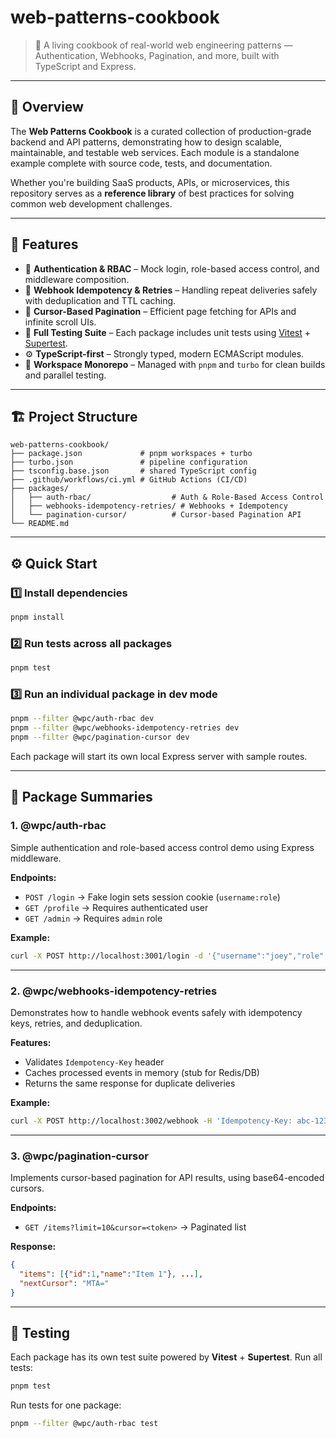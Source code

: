 # web-patterns-cookbook

> 🧠 A living cookbook of real-world web engineering patterns — Authentication, Webhooks, Pagination, and more, built with TypeScript and Express.

---

## 🚀 Overview

The **Web Patterns Cookbook** is a curated collection of production-grade backend and API patterns, demonstrating how to design scalable, maintainable, and testable web services. Each module is a standalone example complete with source code, tests, and documentation.

Whether you're building SaaS products, APIs, or microservices, this repository serves as a **reference library** of best practices for solving common web development challenges.

---

## 🧩 Features

* 🔐 **Authentication & RBAC** – Mock login, role-based access control, and middleware composition.
* 📨 **Webhook Idempotency & Retries** – Handling repeat deliveries safely with deduplication and TTL caching.
* 📖 **Cursor-Based Pagination** – Efficient page fetching for APIs and infinite scroll UIs.
* 🧪 **Full Testing Suite** – Each package includes unit tests using [Vitest](https://vitest.dev/) + [Supertest](https://github.com/ladjs/supertest).
* ⚙️ **TypeScript-first** – Strongly typed, modern ECMAScript modules.
* 🧱 **Workspace Monorepo** – Managed with `pnpm` and `turbo` for clean builds and parallel testing.

---

## 🏗️ Project Structure

```
web-patterns-cookbook/
├── package.json             # pnpm workspaces + turbo
├── turbo.json               # pipeline configuration
├── tsconfig.base.json       # shared TypeScript config
├── .github/workflows/ci.yml # GitHub Actions (CI/CD)
├── packages/
│   ├── auth-rbac/                  # Auth & Role-Based Access Control
│   ├── webhooks-idempotency-retries/ # Webhooks + Idempotency
│   └── pagination-cursor/          # Cursor-based Pagination API
└── README.md
```

---

## ⚙️ Quick Start

### 1️⃣ Install dependencies

```bash
pnpm install
```

### 2️⃣ Run tests across all packages

```bash
pnpm test
```

### 3️⃣ Run an individual package in dev mode

```bash
pnpm --filter @wpc/auth-rbac dev
pnpm --filter @wpc/webhooks-idempotency-retries dev
pnpm --filter @wpc/pagination-cursor dev
```

Each package will start its own local Express server with sample routes.

---

## 🧱 Package Summaries

### **1. @wpc/auth-rbac**

Simple authentication and role-based access control demo using Express middleware.

**Endpoints:**

* `POST /login` → Fake login sets session cookie (`username:role`)
* `GET /profile` → Requires authenticated user
* `GET /admin` → Requires `admin` role

**Example:**

```bash
curl -X POST http://localhost:3001/login -d '{"username":"joey","role":"admin"}' -H 'Content-Type: application/json'
```

---

### **2. @wpc/webhooks-idempotency-retries**

Demonstrates how to handle webhook events safely with idempotency keys, retries, and deduplication.

**Features:**

* Validates `Idempotency-Key` header
* Caches processed events in memory (stub for Redis/DB)
* Returns the same response for duplicate deliveries

**Example:**

```bash
curl -X POST http://localhost:3002/webhook -H 'Idempotency-Key: abc-123' -d '{"a":1}' -H 'Content-Type: application/json'
```

---

### **3. @wpc/pagination-cursor**

Implements cursor-based pagination for API results, using base64-encoded cursors.

**Endpoints:**

* `GET /items?limit=10&cursor=<token>` → Paginated list

**Response:**

```json
{
  "items": [{"id":1,"name":"Item 1"}, ...],
  "nextCursor": "MTA="
}
```

---

## 🧪 Testing

Each package has its own test suite powered by **Vitest** + **Supertest**.
Run all tests:

```bash
pnpm test
```

Run tests for one package:

```bash
pnpm --filter @wpc/auth-rbac test
```
